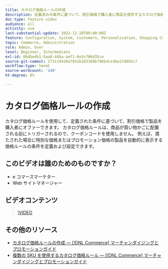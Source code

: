 ```yaml
---
title: カタログ価格ルールの作成
description: 定義済みの条件に基づいて、割引価格で購入者に商品を提供するカタログ価格ルールを作成する方法を説明します。
doc-type: feature video
audience: all
activity: use
last-substantial-update: 2022-12-28T00:00:00Z
feature: Configuration, System, Customers, Personalization, Shopping Cart, Price Rules
topic: Commerce, Administration
role: Admin, User
level: Beginner, Intermediate
exl-id: 0bdbedb1-5aa8-44ba-aef1-6e5cf06d35ce
source-git-commit: 273119420a7051b1833d9b796bdce36e17d893c7
workflow-type: tm+mt
source-wordcount: '149'
ht-degree: 0%

---
```


# カタログ価格ルールの作成

カタログ価格ルールを使用して、定義された条件に基づいて、割引価格で製品を購入者にオファーできます。 カタログ価格ルールは、商品が買い物かごに配置される前にトリガーされるので、クーポンコードを使用しません。 例えば、満たされた場合に特別な価格またはプロモーション価格の製品を自動的に表示する価格ルールの条件を定義および設定できます。

## このビデオは誰のためのものですか？

- e コマースマーケター
- Web サイトマネージャー

## ビデオコンテンツ

>[!VIDEO](https://video.tv.adobe.com/v/343834?quality=12&learn=on)

## その他のリソース

- [カタログ価格ルールの作成 — [!DNL Commerce] マーチャンダイジングとプロモーションガイド](https://experienceleague.adobe.com/docs/commerce-admin/marketing/promotions/catalog-rules/price-rules-catalog-create.html)
- [複数の SKU を使用するカタログ価格ルール — [!DNL Commerce] マーチャンダイジングとプロモーションガイド](https://experienceleague.adobe.com/docs/commerce-admin/marketing/promotions/catalog-rules/price-rule-multiple-sku.html)
